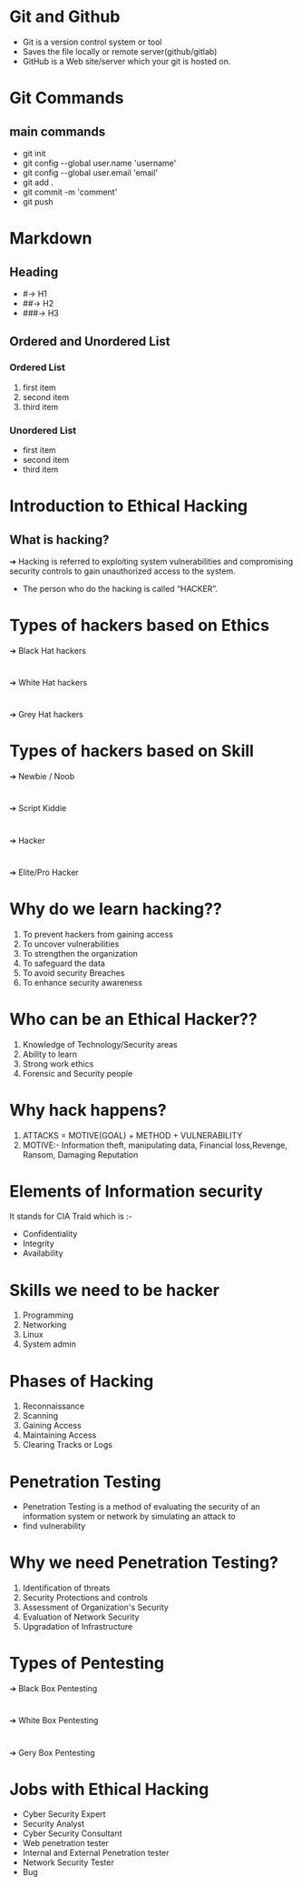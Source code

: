 # Git and Github
- Git is a version control 
system or tool
- Saves the file locally or remote 
server(github/gitlab)
- GitHub is a Web site/server 
which your git is hosted on.
# Git Commands
## main commands
- git init
- git config --global user.name 'username'
- git config --global user.email 'email'
- git add .
- git commit -m 'comment'
- git push
# Markdown
## Heading
- #-> H1
- ##-> H2
- ###-> H3
## Ordered and Unordered List
### Ordered List
1. first item
2. second item
3. third item
### Unordered List
- first item
- second item
- third item
# Introduction to Ethical Hacking
## What is hacking?
➔ Hacking is referred to exploiting system vulnerabilities
and compromising security controls to gain unauthorized 
access to the system. 
- The person who do the hacking is called “HACKER”.
# Types of hackers based on Ethics
➔ Black Hat hackers
#
➔ White Hat hackers 
#
➔ Grey Hat hackers
# Types of hackers based on Skill
➔ Newbie / Noob
#
➔ Script Kiddie
#
➔ Hacker
#
➔ Elite/Pro Hacker
# Why do we learn hacking??
1. To prevent hackers from gaining access
2. To uncover vulnerabilities
3. To strengthen the organization
4. To safeguard the data
5. To avoid security Breaches
6. To enhance security awareness
# Who can be an Ethical Hacker??
1. Knowledge of Technology/Security areas
2. Ability to learn
3. Strong work ethics
4. Forensic and Security people
# Why hack happens?
1. ATTACKS = MOTIVE(GOAL) + METHOD +
VULNERABILITY
2. MOTIVE:- Information theft, manipulating data, 
Financial loss,Revenge, Ransom, Damaging 
Reputation
# Elements of Information security
It stands for CIA Traid which is :- 
- Confidentiality
- Integrity
- Availability
# Skills we need to be hacker
1. Programming
2. Networking
3. Linux
4. System admin
# Phases of Hacking
1. Reconnaissance
2. Scanning
3. Gaining Access
4. Maintaining Access
5. Clearing Tracks or Logs
# Penetration Testing
- Penetration Testing is a method of evaluating 
the security of an information system or 
network by simulating an attack to
- find vulnerability
# Why we need Penetration Testing?
1. Identification of threats
2. Security Protections and controls
3. Assessment of Organization's Security
4. Evaluation of Network Security
5. Upgradation of Infrastructure
# Types of Pentesting
➔ Black Box Pentesting
#
➔ White Box Pentesting
#
➔ Gery Box Pentesting
# Jobs with Ethical Hacking
- Cyber Security Expert
- Security Analyst
- Cyber Security Consultant
- Web penetration tester
- Internal and External Penetration tester
- Network Security Tester
- Bug





